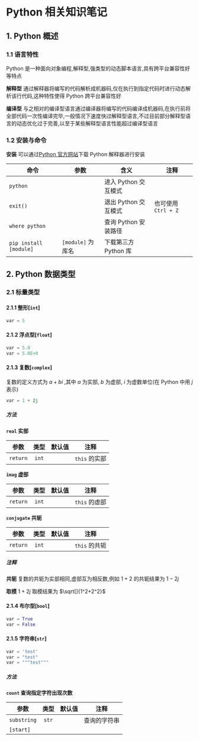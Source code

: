 # Python 相关知识笔记

## 1. Python 概述

### 1.1 语言特性

Python 是一种面向对象编程,解释型,强类型的动态脚本语言,具有跨平台兼容性好等特点

**解释型** 通过解释器将编写的代码解析成机器码,仅在执行到指定代码时进行动态解析该行代码,这种特性使得 Python 跨平台兼容性好

**编译型** 与之相对的编译型语言通过编译器将编写的代码编译成机器码,在执行前将全部代码一次性编译完毕,一般情况下速度快过解释型语言,不过目前部分解释型语言的动态优化过于完善,以至于某些解释型语言性能超过编译型语言

### 1.2 安装与命令

**安装** 可以通过[Python 官方网站](https://www.python.org/)下载 Python 解释器进行安装

| 命令                   | 参数              | 含义                 | 注释                |
| ---------------------- | ----------------- | -------------------- | ------------------- |
| `python`               |                   | 进入 Python 交互模式 |                     |
| `exit()`               |                   | 退出 Python 交互模式 | 也可使用 `Ctrl + Z` |
| `where python`         |                   | 查询 Python 安装路径 |                     |
| `pip install [module]` | `[module]` 为库名 | 下载第三方 Python 库 |                     |

## 2. Python 数据类型

### 2.1 标量类型

#### 2.1.1 整形[`int`]

```python
var = 5
```

#### 2.1.2 浮点型[`float`]

```python
var = 5.0
var = 5.0E+0
```

#### 2.1.3 复数[`complex`]

复数的定义方式为 $a + bi$ ,其中 $a$ 为实部, $b$ 为虚部, $i$ 为虚数单位(在 Python 中用 $j$ 表示)

```python
var = 1 + 2j
```

##### 方法

**`real` 实部**

| 参数     | 类型  | 默认值 | 注释          |
| -------- | :---: | ------ | ------------- |
| `return` | `int` |        | `this` 的实部 |

**`imag` 虚部**

| 参数     | 类型  | 默认值 | 注释          |
| -------- | :---: | ------ | ------------- |
| `return` | `int` |        | `this` 的虚部 |

**`conjugate` 共轭**

| 参数     | 类型  | 默认值 | 注释          |
| -------- | :---: | ------ | ------------- |
| `return` | `int` |        | `this` 的共轭 |

##### 注释

**共轭** 复数的共轭为实部相同,虚部互为相反数,例如 $1 + 2$ 的共轭结果为 $1 - 2j$

**取模** $1 + 2j$ 取模结果为 $\sqrt[]{1^2+2^2}$ 

#### 2.1.4 布尔型[`bool`]

```python
var = True
var = False
```

#### 2.1.5 字符串[`str`]

```python
var = 'test'
var = "test"
var = """test"""
```

##### 方法

**`count` 查询指定字符出现次数**

| 参数        | 类型  | 默认值 | 注释         |
| ----------- | :---: | ------ | ------------ |
| `substring` | `str` |        | 查询的字符串 |
| `[start]`   |       |        |              |

